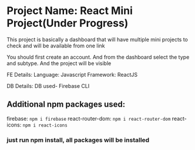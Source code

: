 # Project Name: React Mini Project(Under Progress)

This project is basically a dashboard that will have multiple mini projects to check and will be available from one link

You should first create an account. And from the dashboard select the type and subtype. And the project will be visible

FE Details:
Language: Javascript
Framework: ReactJS

DB Details:
DB used- Firebase CLI

## Additional npm packages used:
firebase: `npm i firebase`
react-router-dom: `npm i react-router-dom`
react-icons: `npm i react-icons`

### just run npm install, all packages will be installed